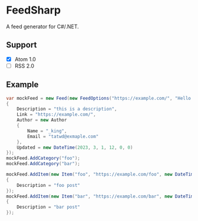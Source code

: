 # FeedSharp

A feed generator for C#/.NET.

## Support 

- [x] Atom 1.0
- [ ] RSS 2.0

## Example

```csharp
var mockFeed = new Feed(new FeedOptions("https://example.com/", "Hello FeedSharp")
{
	Description = "this is a description",
	Link = "https://example.com/",
	Author = new Author
	{
		Name = "_king",
		Email = "tatwd@exmaple.com"
	},
	Updated = new DateTime(2023, 3, 1, 12, 0, 0)
});
mockFeed.AddCategory("foo");
mockFeed.AddCategory("bar");

mockFeed.AddItem(new Item("foo", "https://example.com/foo", new DateTime(2023, 1, 1))
{
	Description = "foo post"
});
mockFeed.AddItem(new Item("bar", "https://example.com/bar", new DateTime(2023, 1, 2))
{
	Description = "bar post"
});
```